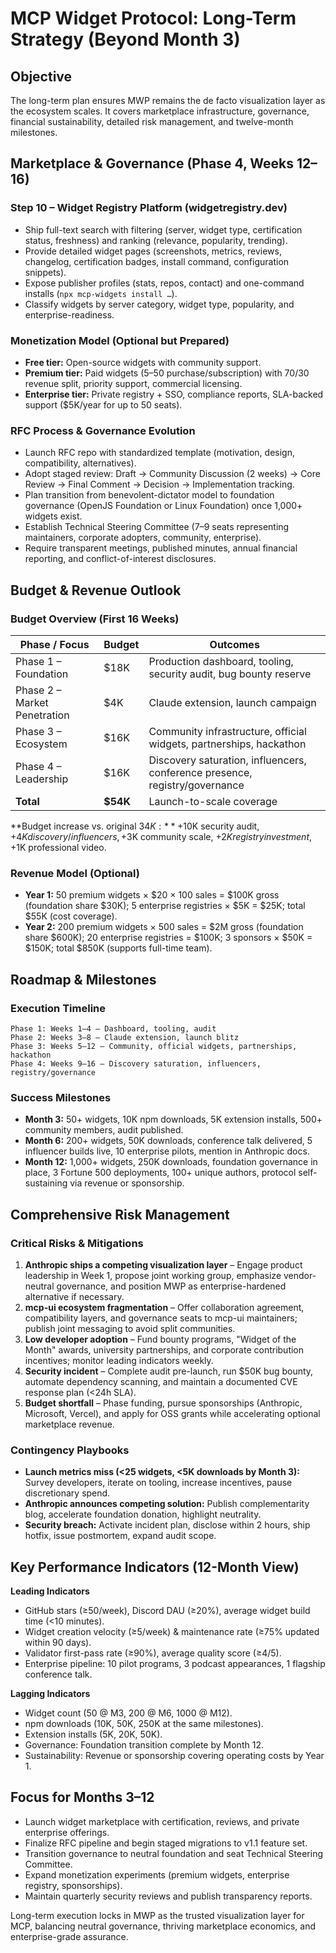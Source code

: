 # MCP Widget Protocol: Long-Term Strategy (Beyond Month 3)

## Objective

The long-term plan ensures MWP remains the de facto visualization layer as the ecosystem scales. It covers marketplace infrastructure, governance, financial sustainability, detailed risk management, and twelve-month milestones.

## Marketplace & Governance (Phase 4, Weeks 12–16)

### Step 10 – Widget Registry Platform (widgetregistry.dev)
- Ship full-text search with filtering (server, widget type, certification status, freshness) and ranking (relevance, popularity, trending).
- Provide detailed widget pages (screenshots, metrics, reviews, changelog, certification badges, install command, configuration snippets).
- Expose publisher profiles (stats, repos, contact) and one-command installs (`npx mcp-widgets install …`).
- Classify widgets by server category, widget type, popularity, and enterprise-readiness.

### Monetization Model (Optional but Prepared)
- **Free tier:** Open-source widgets with community support.
- **Premium tier:** Paid widgets ($5–$50 purchase/subscription) with 70/30 revenue split, priority support, commercial licensing.
- **Enterprise tier:** Private registry + SSO, compliance reports, SLA-backed support ($5K/year for up to 50 seats).

### RFC Process & Governance Evolution
- Launch RFC repo with standardized template (motivation, design, compatibility, alternatives).
- Adopt staged review: Draft → Community Discussion (2 weeks) → Core Review → Final Comment → Decision → Implementation tracking.
- Plan transition from benevolent-dictator model to foundation governance (OpenJS Foundation or Linux Foundation) once 1,000+ widgets exist.
- Establish Technical Steering Committee (7–9 seats representing maintainers, corporate adopters, community, enterprise).
- Require transparent meetings, published minutes, annual financial reporting, and conflict-of-interest disclosures.

## Budget & Revenue Outlook

### Budget Overview (First 16 Weeks)
| Phase / Focus | Budget | Outcomes |
| --- | --- | --- |
| Phase 1 – Foundation | $18K | Production dashboard, tooling, security audit, bug bounty reserve |
| Phase 2 – Market Penetration | $4K | Claude extension, launch campaign |
| Phase 3 – Ecosystem | $16K | Community infrastructure, official widgets, partnerships, hackathon |
| Phase 4 – Leadership | $16K | Discovery saturation, influencers, conference presence, registry/governance |
| **Total** | **$54K** | Launch-to-scale coverage |

**Budget increase vs. original $34K:** +$10K security audit, +$4K discovery/influencers, +$3K community scale, +$2K registry investment, +$1K professional video.

### Revenue Model (Optional)
- **Year 1:** 50 premium widgets × $20 × 100 sales = $100K gross (foundation share $30K); 5 enterprise registries × $5K = $25K; total $55K (cost coverage).
- **Year 2:** 200 premium widgets × 500 sales = $2M gross (foundation share $600K); 20 enterprise registries = $100K; 3 sponsors × $50K = $150K; total $850K (supports full-time team).

## Roadmap & Milestones

### Execution Timeline
```
Phase 1: Weeks 1–4 – Dashboard, tooling, audit
Phase 2: Weeks 3–8 – Claude extension, launch blitz
Phase 3: Weeks 5–12 – Community, official widgets, partnerships, hackathon
Phase 4: Weeks 9–16 – Discovery saturation, influencers, registry/governance
```

### Success Milestones
- **Month 3:** 50+ widgets, 10K npm downloads, 5K extension installs, 500+ community members, audit published.
- **Month 6:** 200+ widgets, 50K downloads, conference talk delivered, 5 influencer builds live, 10 enterprise pilots, mention in Anthropic docs.
- **Month 12:** 1,000+ widgets, 250K downloads, foundation governance in place, 3 Fortune 500 deployments, 100+ unique authors, protocol self-sustaining via revenue or sponsorship.

## Comprehensive Risk Management

### Critical Risks & Mitigations
1. **Anthropic ships a competing visualization layer** – Engage product leadership in Week 1, propose joint working group, emphasize vendor-neutral governance, and position MWP as enterprise-hardened alternative if necessary.
2. **mcp-ui ecosystem fragmentation** – Offer collaboration agreement, compatibility layers, and governance seats to mcp-ui maintainers; publish joint messaging to avoid split communities.
3. **Low developer adoption** – Fund bounty programs, "Widget of the Month" awards, university partnerships, and corporate contribution incentives; monitor leading indicators weekly.
4. **Security incident** – Complete audit pre-launch, run $50K bug bounty, automate dependency scanning, and maintain a documented CVE response plan (<24h SLA).
5. **Budget shortfall** – Phase funding, pursue sponsorships (Anthropic, Microsoft, Vercel), and apply for OSS grants while accelerating optional marketplace revenue.

### Contingency Playbooks
- **Launch metrics miss (<25 widgets, <5K downloads by Month 3):** Survey developers, iterate on tooling, increase incentives, pause discretionary spend.
- **Anthropic announces competing solution:** Publish complementarity blog, accelerate foundation donation, highlight neutrality.
- **Security breach:** Activate incident plan, disclose within 2 hours, ship hotfix, issue postmortem, expand audit scope.

## Key Performance Indicators (12-Month View)

**Leading Indicators**
- GitHub stars (≥50/week), Discord DAU (≥20%), average widget build time (<10 minutes).
- Widget creation velocity (≥5/week) & maintenance rate (≥75% updated within 90 days).
- Validator first-pass rate (≥90%), average quality score (≥4/5).
- Enterprise pipeline: 10 pilot programs, 3 podcast appearances, 1 flagship conference talk.

**Lagging Indicators**
- Widget count (50 @ M3, 200 @ M6, 1000 @ M12).
- npm downloads (10K, 50K, 250K at the same milestones).
- Extension installs (5K, 20K, 50K).
- Governance: Foundation transition complete by Month 12.
- Sustainability: Revenue or sponsorship covering operating costs by Year 1.

## Focus for Months 3–12
- Launch widget marketplace with certification, reviews, and private enterprise offerings.
- Finalize RFC pipeline and begin staged migrations to v1.1 feature set.
- Transition governance to neutral foundation and seat Technical Steering Committee.
- Expand monetization experiments (premium widgets, enterprise registry, sponsorships).
- Maintain quarterly security reviews and publish transparency reports.

Long-term execution locks in MWP as the trusted visualization layer for MCP, balancing neutral governance, thriving marketplace economics, and enterprise-grade assurance.
